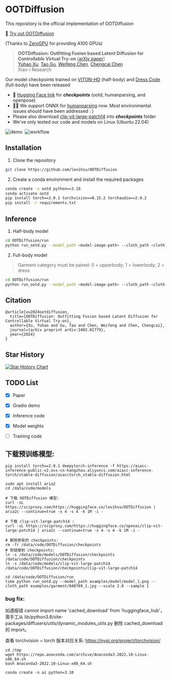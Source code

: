 # OOTDiffusion
This repository is the official implementation of OOTDiffusion

🤗 [Try out OOTDiffusion](https://huggingface.co/spaces/levihsu/OOTDiffusion)

(Thanks to [ZeroGPU](https://huggingface.co/zero-gpu-explorers) for providing A100 GPUs)

<!-- Or [try our own demo](https://ootd.ibot.cn/) on RTX 4090 GPUs -->

> **OOTDiffusion: Outfitting Fusion based Latent Diffusion for Controllable Virtual Try-on** [[arXiv paper](https://arxiv.org/abs/2403.01779)]<br>
> [Yuhao Xu](http://levihsu.github.io/), [Tao Gu](https://github.com/T-Gu), [Weifeng Chen](https://github.com/ShineChen1024), [Chengcai Chen](https://www.researchgate.net/profile/Chengcai-Chen)<br>
> Xiao-i Research


Our model checkpoints trained on [VITON-HD](https://github.com/shadow2496/VITON-HD) (half-body) and [Dress Code](https://github.com/aimagelab/dress-code) (full-body) have been released

* 🤗 [Hugging Face link](https://huggingface.co/levihsu/OOTDiffusion) for ***checkpoints*** (ootd, humanparsing, and openpose)
* 📢📢 We support ONNX for [humanparsing](https://github.com/GoGoDuck912/Self-Correction-Human-Parsing) now. Most environmental issues should have been addressed : )
* Please also download [clip-vit-large-patch14](https://huggingface.co/openai/clip-vit-large-patch14) into ***checkpoints*** folder
* We've only tested our code and models on Linux (Ubuntu 22.04)

![demo](images/demo.png)&nbsp;
![workflow](images/workflow.png)&nbsp;

## Installation
1. Clone the repository

```sh
git clone https://github.com/levihsu/OOTDiffusion
```

2. Create a conda environment and install the required packages

```sh
conda create -n ootd python==3.10
conda activate ootd
pip install torch==2.0.1 torchvision==0.15.2 torchaudio==2.0.2
pip install -r requirements.txt
```

## Inference
1. Half-body model

```sh
cd OOTDiffusion/run
python run_ootd.py --model_path <model-image-path> --cloth_path <cloth-image-path> --scale 2.0 --sample 4
```

2. Full-body model 

> Garment category must be paired: 0 = upperbody; 1 = lowerbody; 2 = dress

```sh
cd OOTDiffusion/run
python run_ootd.py --model_path <model-image-path> --cloth_path <cloth-image-path> --model_type dc --category 2 --scale 2.0 --sample 4
```

## Citation
```
@article{xu2024ootdiffusion,
  title={OOTDiffusion: Outfitting Fusion based Latent Diffusion for Controllable Virtual Try-on},
  author={Xu, Yuhao and Gu, Tao and Chen, Weifeng and Chen, Chengcai},
  journal={arXiv preprint arXiv:2403.01779},
  year={2024}
}
```

## Star History

[![Star History Chart](https://api.star-history.com/svg?repos=levihsu/OOTDiffusion&type=Date)](https://star-history.com/#levihsu/OOTDiffusion&Date)

## TODO List
- [x] Paper
- [x] Gradio demo
- [x] Inference code
- [x] Model weights
- [ ] Training code


## 下载预训练模型:
```
pip install torch==2.0.1 deepytorch-inference -f https://aiacc-inference-public-v2.oss-cn-hangzhou.aliyuncs.com/aiacc-inference-torch/stable-diffusion/aiacctorch_stable-diffusion.html

sudo apt install aria2
cd /data/code/models 
 
# 下载 OOTDiffusion 模型:
curl -sL https://sciproxy.com/https://huggingface.co/levihsu/OOTDiffusion | aria2c --continue=true -x 4 -s 4 -k 1M -i -

# 下载 clip-vit-large-patch14 :
curl -sL https://sciproxy.com/https://huggingface.co/openai/clip-vit-large-patch14 | aria2c --continue=true -x 4 -s 4 -k 1M -i -

# 删除原有的 checkpoints:
rm -fr /data/code/OOTDiffusion/checkpoints
# 软链接到 checkpoints:
ln -s /data/code/models/OOTDiffusion/checkpoints /data/code/OOTDiffusion/checkpoints
ln -s /data/code/models/clip-vit-large-patch14 /data/code/OOTDiffusion/checkpoints/clip-vit-large-patch14

cd /data/code/OOTDiffusion/run
time python run_ootd.py --model_path examples/model/model_1.png --cloth_path examples/garment/048769_1.jpg --scale 2.0 --sample 1
```

### bug fix:
如遇报错 cannot import name 'cached_download' from 'huggingface_hub'，需手工从
lib/python3.8/site-packages/diffusers/utils/dynamic_modules_utils.py
删除 cached_download 的 import。

查看 torchvision ~ torch 版本对应关系:
https://pypi.org/project/torchvision/

```
cd /tmp
wget https://repo.anaconda.com/archive/Anaconda3-2022.10-Linux-x86_64.sh
bash Anaconda3-2022.10-Linux-x86_64.sh

conda create -n ai python=3.10
```
